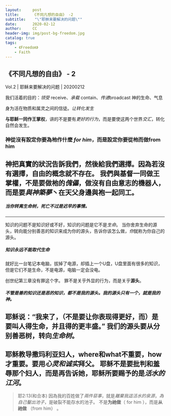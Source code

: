 ```yaml
---
layout:     post
title:      《不同凡想的自由》 -2
subtitle:    "\"耶稣来要解决的问题\""
date:       2020-02-12
author:     CC
header-img: img/post-bg-freedom.jpg
catalog: true
tags:
    - 《Freedom》
    - Faith
---
```



## 《不同凡想的自由》 - 2

Vol.2 | 耶稣来要解决的问题 | 20200212 

我们活着的目的：*领受* receive、*承载* contain、*传递*broadcast 神的生命、气息

身为活在物质和属灵之间的信徒。*让转化发生*

**与耶稣一同作王掌权**，讲的不是要有*更好的行为*，而是要使这两个世界*交汇*，转化自然会发生。

### 神從沒有設定你要為杝作什麼 *for him*，而是設定你要從杝而做**from him**

神把真實的狀況告訴我們，然後給我們選擇。因為若沒有選擇，自由的概念就不存在。
我們與基督一同做王掌權，不是要做杝的*傀儡*，做沒有自由意志的機器人，而是要*與神築夢*丶在天父身邊與袍一起同工。
---
##### 当你转离生命树，死亡不过是*迟早*的事情。
---
知识的问题不是知识好或不好，知识的问题是它不是*生命*。
当你舍弃生命的源头，转向能分别善恶的知识来成为你的源头，告诉你该怎么做，*你*就称为你自己的源头。
##### 知识永远不能取代生命
就好比一台笔记本电脑，拔掉了电源，却插上一个U盘，U盘里面有很多的知识，但是它们不是生命，不是电源，电脑一定会没电。

创世纪第三章没有罪这个字。
罪不是关乎外显的行为，而是关乎**源头**。

##### 不管是善的知识还是恶的知识，都不是我的源头。我的源头只有一个，就是我的神。
耶稣说：“我来了，（不是要让你表现得更好，而）是要叫人得**生命**，并且得的更丰盛。”
我们的源头要从分别善恶树，转向*生命树*。
---
耶稣教导撒玛利亚妇人，where和what不重要，how才重要。要用*心灵和诚实*拜父。
耶稣不是要批判和羞辱那个妇人，而是再告诉她，耶稣所要赐予的是*活水的江河*。
---
> 耶2:13(和合本)
> 因為我的百姓做了*兩件惡事*，就是*離棄我這活水的泉源*，*為自己鑿出池子*，是破裂不能存水的池子。
不是**为祂做**（ for him ），而是**从祂做** （from him） 。
